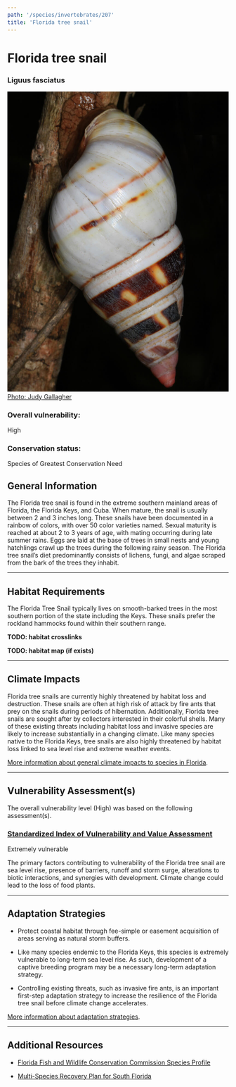 ```yaml
---
path: '/species/invertebrates/207'
title: 'Florida tree snail'
---
```


# Florida tree snail

### Liguus fasciatus

<div id="TopSection">

<div class="header-photo"><img src="207.jpg" alt="Photo for Florida tree snail"/>
<figcaption><a href="http://www.flickr.com/photos/52450054@N04/32092308752" target="_blank" rel="noopener noreferrer">Photo: Judy Gallagher</a></figcaption></div>

<div>

### Overall vulnerability:

<div class="vulnerability vulnerability-high">High</div>

### Conservation status:

Species of Greatest Conservation Need

</div>
</div>

## General Information

The Florida tree snail is found in the extreme southern mainland areas of Florida, the Florida Keys, and Cuba. When mature, the snail is usually between 2 and 3 inches long. These snails have been documented in a rainbow of colors, with over 50 color varieties named. Sexual maturity is reached at about 2 to 3 years of age, with mating occurring during late summer rains. Eggs are laid at the base of trees in small nests and young hatchlings crawl up the trees during the following rainy season. The Florida tree snail’s diet predominantly consists of lichens, fungi, and algae scraped from the bark of the trees they inhabit.

<hr />

## Habitat Requirements



The Florida Tree Snail typically lives on smooth-barked trees in the most southern portion of the state including the Keys.  These snails prefer the rockland hammocks found within their southern range.

**TODO: habitat crosslinks**

**TODO: habitat map (if exists)**

<hr />

## Climate Impacts

Florida tree snails are currently highly threatened by habitat loss and destruction. These snails are often at high risk of attack by fire ants that prey on the snails during periods of hibernation.  Additionally, Florida tree snails are sought after by collectors interested in their colorful shells.  Many of these existing threats including habitat loss and invasive species are likely to increase substantially in a changing climate.  Like many species native to the Florida Keys, tree snails are also highly threatened by habitat loss linked to sea level rise and extreme weather events.

[More information about general climate impacts to species in Florida](/impacts/species).



<hr />

## Vulnerability Assessment(s)

The overall vulnerability level (High) was based on the following assessment(s).
#### 
<div class="vulnerability-header">
<h3><a href="/impacts/vulnerability/sivva/species">Standardized Index of Vulnerability and Value Assessment</a></h3>
<div class="vulnerability vulnerability-extreme">Extremely vulnerable</div>
</div> 

The primary factors contributing to vulnerability of the Florida tree snail are sea level rise, presence of barriers, runoff and storm surge, alterations to biotic interactions, and synergies with development.  Climate change could lead to the loss of food plants.


<hr />

## Adaptation Strategies

- Protect coastal habitat through fee-simple or easement acquisition of areas serving as natural storm buffers.

- Like many species endemic to the Florida Keys, this species is extremely vulnerable to long-term sea level rise. As such, development of a captive breeding program may be a necessary long-term adaptation strategy.

- Controlling existing threats, such as invasive fire ants, is an important first-step adaptation strategy to increase the resilience of the Florida tree snail before climate change accelerates.

[More information about adaptation strategies](/strategies).

<hr />


## Additional Resources

- [Florida Fish and Wildlife Conservation Commission Species Profile](https://myfwc.com/wildlifehabitats/profiles/invertebrates/florida-tree-snail/)

- [Multi-Species Recovery Plan for South Florida](https://ecos.fws.gov/docs/recovery_plan/sfl_msrp/SFL_MSRP_Species.pdf)
